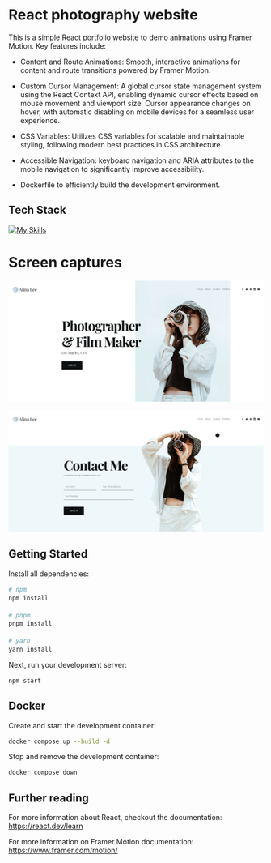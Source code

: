 # React photography website

This is a simple React portfolio website to demo animations using Framer Motion. Key features include:

* Content and Route Animations: Smooth, interactive animations for content and route transitions powered by Framer Motion.

* Custom Cursor Management: A global cursor state management system using the React Context API, enabling dynamic cursor effects based on mouse movement and viewport size. Cursor appearance changes on hover, with automatic disabling on mobile devices for a seamless user experience.

* CSS Variables: Utilizes CSS variables for scalable and maintainable styling, following modern best practices in CSS architecture.

* Accessible Navigation: keyboard navigation and ARIA attributes to the mobile navigation to significantly improve accessibility.

* Dockerfile to efficiently build the development environment.

## Tech Stack
[![My Skills](https://skillicons.dev/icons?i=react,html,css,tailwind,docker)](https://skillicons.dev)


# Screen captures

![Homepage screen capture](home.png?raw=true "Homepage screen capture")

![Homepage screen capture](contact.png?raw=true "Homepage screen capture")

## Getting Started

Install all dependencies:

```bash
# npm
npm install

# pnpm
pnpm install

# yarn
yarn install
```

Next, run your development server:

```bash
npm start
```

## Docker

Create and start the development container:

  ```bash
  docker compose up --build -d
  ```
  
Stop and remove the development container:

  ```bash
  docker compose down
  ```

## Further reading

For more information about React, checkout the documentation: https://react.dev/learn

For more information on Framer Motion documentation: https://www.framer.com/motion/
